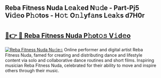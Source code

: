 ## Reba Fitness Nuda L𝚎a𝚔ed N𝚞𝚍e - Part-Pj5 Vi𝚍𝚎o P𝚑𝚘tos - H𝚘𝚝 O𝚗𝚕yf𝚊ns L𝚎a𝚔s d7H0r

# <h2><a href="http://kfac013.oniu.top/?m=Reba+Fitness+Nuda">🔗👉 🔴 Reba Fitness Nuda P𝚑ot𝚘𝚜 V𝚒d𝚎o</a></h2>

[![Reba Fitness Nuda Nu𝚍e𝚜](https://i.imgur.com/0qMVB7G.gif)](http://kfac013.oniu.top/?m=Reba+Fitness+Nuda)
Online performer and digital artist Reba Fitness Nuda, famed for creating and distributing dance and lifestyle content via solo and collaborative dance routines and short films. Inspiring musician Reba Fitness Nuda, celebrated for their ability to move and inspire others through their music.  
